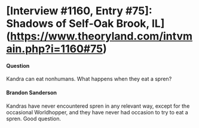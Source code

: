 # [Interview #1160, Entry #75]: Shadows of Self-Oak Brook, IL](https://www.theoryland.com/intvmain.php?i=1160#75)

#### Question

Kandra can eat nonhumans. What happens when they eat a spren?

#### Brandon Sanderson

Kandras have never encountered spren in any relevant way, except for the occasional Worldhopper, and they have never had occasion to try to eat a spren. Good question.

